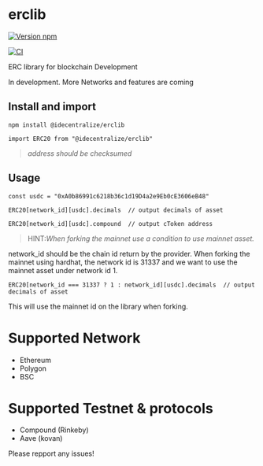 # erclib
[![Version npm](https://img.shields.io/npm/v/@idecentralize/erclib.svg?logo=npm)](https://www.npmjs.com/package/@idecentralize/erclib)

[![CI](https://img.shields.io/github/workflow/status/Madeindreams/erclib/CI/master?label=CI&logo=github)](https://github.com/Madeindreams/erclib/actions?query=workflow%3ACI+branch%3Amaster)

ERC library for blockchain Development

In development. More Networks and features are coming

## Install and import

```npm install @idecentralize/erclib```

```import ERC20 from "@idecentralize/erclib"```

> *address should be checksumed*

## Usage

```const usdc = "0xA0b86991c6218b36c1d19D4a2e9Eb0cE3606eB48"```

```ERC20[network_id][usdc].decimals  // output decimals of asset```

```ERC20[network_id][usdc].compound  // output cToken address```

> HINT:*When forking the mainnet use a condition to use mainnet asset.*


network_id should be the chain id return by the provider.
When forking the mainnet using hardhat, the network id is 31337 and we want to use the mainnet asset under network id 1.


```ERC20[network_id === 31337 ? 1 : network_id][usdc].decimals  // output decimals of asset```

This will use the mainnet id on the library when forking.



# Supported Network

- Ethereum
- Polygon
- BSC

# Supported Testnet & protocols

- Compound (Rinkeby)
- Aave (kovan)


Please repport any issues!


